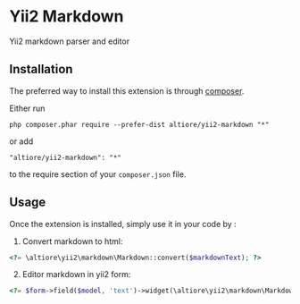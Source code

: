 Yii2 Markdown
=============
Yii2 markdown parser and editor

Installation
------------

The preferred way to install this extension is through [composer](http://getcomposer.org/download/).

Either run

```
php composer.phar require --prefer-dist altiore/yii2-markdown "*"
```

or add

```
"altiore/yii2-markdown": "*"
```

to the require section of your `composer.json` file.


Usage
-----

Once the extension is installed, simply use it in your code by  :

1. Convert markdown to html:
```php
<?= \altiore\yii2\markdown\Markdown::convert($markdownText); ?>
```
2. Editor markdown in yii2 form:
```php
<?= $form->field($model, 'text')->widget(\altiore\yii2\markdown\MarkdownEditor::class) ?>
```
